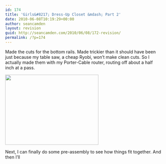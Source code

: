 ```yaml
---
id: 174
title: 'Girls&#8217; Dress-Up Closet &mdash; Part 2'
date: 2010-06-08T10:19:29+00:00
author: seancamden
layout: revision
guid: http://seancamden.com/2010/06/08/172-revision/
permalink: /?p=174
---
```

Made the cuts for the bottom rails. Made trickier than it should have been just because my table saw, a cheap Ryobi, won&#8217;t make clean cuts. So I actually made them with my Porter-Cable router, routing off about a half inch at a pass.
  
<img src="http://seancamden.com/wp-content/uploads/2010/06/2010-06-07-11.28.22-300x225.jpg" alt="" title="cuts for the bottom rails" width="300" height="225" class="alignnone size-medium wp-image-173" />
  
Next, I can finally do some pre-assembly to see how things fit together. And then I&#8217;ll